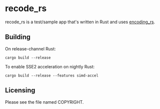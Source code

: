 # recode_rs

recode_rs is a test/sample app that's written in Rust and uses
[encoding_rs](https://github.com/hsivonen/encoding_rs).

## Building

On release-channel Rust:
```
cargo build --release
```

To enable SSE2 acceleration on nightly Rust:
```
cargo build --release --features simd-accel
```

## Licensing

Please see the file named COPYRIGHT.

